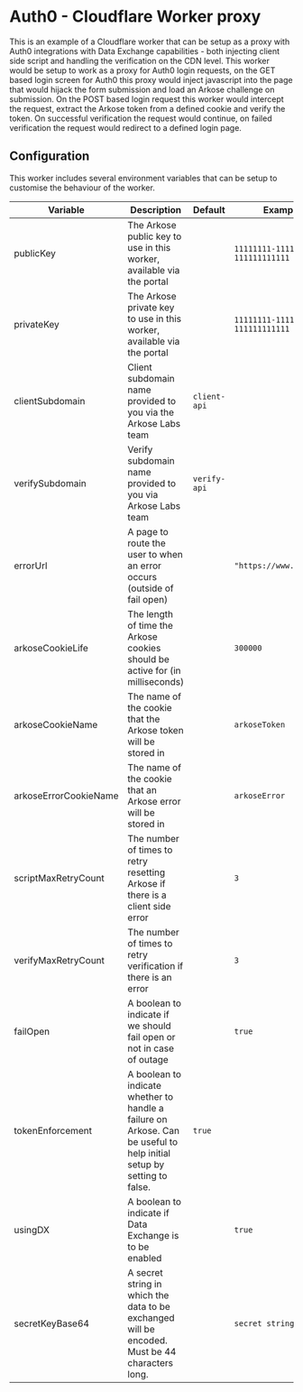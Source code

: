 # Auth0 - Cloudflare Worker proxy

This is an example of a Cloudflare worker that can be setup as a proxy with Auth0 integrations with Data Exchange capabilities - both injecting client side script and handling the verification on the CDN level. This worker would be setup to work as a proxy for Auth0 login requests, on the GET based login screen for Auth0 this proxy would inject javascript into the page that would hijack the form submission and load an Arkose challenge on submission. On the POST based login request this worker would intercept the request, extract the Arkose token from a defined cookie and verify the token. On successful verification the request would continue, on failed verification the request would redirect to a defined login page.

## Configuration
This worker includes several environment variables that can be setup to customise the behaviour of the worker.

| Variable              | Description                                                                          | Default        | Example Format                              |
| --------------------- | ------------------------------------------------------------------------------------ | -------------- | ------------------------------------------- |
| publicKey             | The Arkose public key to use in this worker, available via the portal                |                | `11111111-1111-1111-1111-111111111111`      |
| privateKey            | The Arkose private key to use in this worker, available via the portal               |                | `11111111-1111-1111-1111-111111111111`      |
| clientSubdomain       | Client subdomain name provided to you via the Arkose Labs team                       | `client-api`   |                                             |
| verifySubdomain       | Verify subdomain name provided to you via Arkose Labs team                           | `verify-api`   |                                             |
| errorUrl              | A page to route the user to when an error occurs (outside of fail open)              |                | `"https://www.arkoselabs.com"`              |
| arkoseCookieLife      | The length of time the Arkose cookies should be active for (in milliseconds)         |                | `300000`                                    |
| arkoseCookieName      | The name of the cookie that the Arkose token will be stored in                       |                | `arkoseToken`                               |
| arkoseErrorCookieName | The name of the cookie that an Arkose error will be stored in                        |                | `arkoseError`                               |
| scriptMaxRetryCount   | The number of times to retry resetting Arkose if there is a client side error        |                | `3`                                         |
| verifyMaxRetryCount   | The number of times to retry verification if there is an error                       |                | `3`                                         |
| failOpen              | A boolean to indicate if we should fail open or not in case of outage                |                | `true`                                      |
| tokenEnforcement      | A boolean to indicate whether to handle a failure on Arkose. Can be useful to help initial setup by setting to false.        | `true`                                 |
| usingDX               | A boolean to indicate if Data Exchange is to be enabled                              |                | `true`                                      |  
| secretKeyBase64       | A secret string in which the data to be exchanged will be encoded. Must be 44 characters long.                    |                | `secret string`                            |